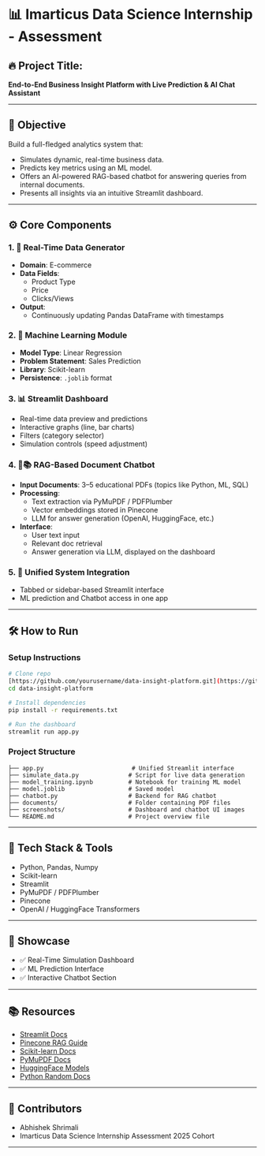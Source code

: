 # 📊 Imarticus Data Science Internship - Assessment

## 🔥 Project Title:
**End-to-End Business Insight Platform with Live Prediction & AI Chat Assistant**

---

## 📌 Objective
Build a full-fledged analytics system that:
- Simulates dynamic, real-time business data.
- Predicts key metrics using an ML model.
- Offers an AI-powered RAG-based chatbot for answering queries from internal documents.
- Presents all insights via an intuitive Streamlit dashboard.

---

## ⚙️ Core Components

### 1. 🔄 Real-Time Data Generator
- **Domain**: E-commerce
- **Data Fields**:
  - Product Type
  - Price
  - Clicks/Views
- **Output**:
  - Continuously updating Pandas DataFrame with timestamps

### 2. 🧠 Machine Learning Module
- **Model Type**: Linear Regression
- **Problem Statement**: Sales Prediction
- **Library**: Scikit-learn
- **Persistence**: `.joblib` format

### 3. 📊 Streamlit Dashboard
- Real-time data preview and predictions
- Interactive graphs (line, bar charts)
- Filters (category selector)
- Simulation controls (speed adjustment)

### 4. 🤖📚 RAG-Based Document Chatbot
- **Input Documents**: 3–5 educational PDFs (topics like Python, ML, SQL)
- **Processing**:
  - Text extraction via PyMuPDF / PDFPlumber
  - Vector embeddings stored in Pinecone
  - LLM for answer generation (OpenAI, HuggingFace, etc.)
- **Interface**:
  - User text input
  - Relevant doc retrieval
  - Answer generation via LLM, displayed on the dashboard

### 5. 🧩 Unified System Integration
- Tabbed or sidebar-based Streamlit interface
- ML prediction and Chatbot access in one app

---

## 🛠️ How to Run

### Setup Instructions
```bash
# Clone repo
[https://github.com/yourusername/data-insight-platform.git](https://github.com/SageMurphy/End-to-End-Business-Insight-Platform-with-Live-Prediction-AI-Chat-Assistant)
cd data-insight-platform

# Install dependencies
pip install -r requirements.txt

# Run the dashboard
streamlit run app.py
```

### Project Structure
```
├── app.py                         # Unified Streamlit interface
├── simulate_data.py              # Script for live data generation
├── model_training.ipynb          # Notebook for training ML model
├── model.joblib                  # Saved model
├── chatbot.py                    # Backend for RAG chatbot
├── documents/                    # Folder containing PDF files
├── screenshots/                  # Dashboard and chatbot UI images
└── README.md                     # Project overview file
```

---

## 🧰 Tech Stack & Tools
- Python, Pandas, Numpy
- Scikit-learn
- Streamlit
- PyMuPDF / PDFPlumber
- Pinecone
- OpenAI / HuggingFace Transformers

---

## 📸 Showcase
- ✅ Real-Time Simulation Dashboard
- ✅ ML Prediction Interface
- ✅ Interactive Chatbot Section

---

## 📚 Resources
- [Streamlit Docs](https://docs.streamlit.io/)
- [Pinecone RAG Guide](https://www.pinecone.io/learn/retrieval-augmented-generation/)
- [Scikit-learn Docs](https://scikit-learn.org/stable/)
- [PyMuPDF Docs](https://pymupdf.readthedocs.io/)
- [HuggingFace Models](https://huggingface.co/models)
- [Python Random Docs](https://docs.python.org/3/library/random.html)

---

## 👥 Contributors
- Abhishek Shrimali
- Imarticus Data Science Internship Assessment 2025 Cohort

---

 


